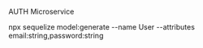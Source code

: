 AUTH Microservice

npx sequelize model:generate --name User --attributes email:string,password:string
